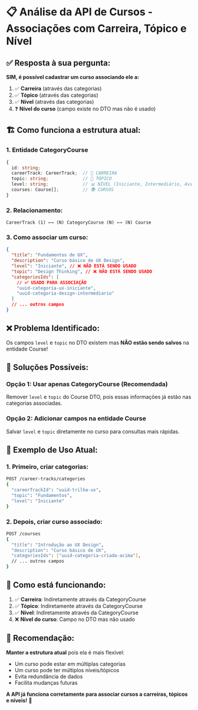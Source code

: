 # 📋 Análise da API de Cursos - Associações com Carreira, Tópico e Nível

## ✅ **Resposta à sua pergunta:**

**SIM, é possível cadastrar um curso associando ele a:**

1. ✅ **Carreira** (através das categorias)
2. ✅ **Tópico** (através das categorias)
3. ✅ **Nível** (através das categorias)
4. ❓ **Nível do curso** (campo existe no DTO mas não é usado)

## 🏗️ **Como funciona a estrutura atual:**

### 1. **Entidade CategoryCourse**

```typescript
{
  id: string;
  careerTrack: CareerTrack;  // 🏢 CARREIRA
  topic: string;             // 📖 TÓPICO
  level: string;             // 📊 NÍVEL (Iniciante, Intermediário, Avançado)
  courses: Course[];         // 📚 CURSOS
}
```

### 2. **Relacionamento:**

```
CareerTrack (1) ←→ (N) CategoryCourse (N) ←→ (N) Course
```

### 3. **Como associar um curso:**

```json
{
  "title": "Fundamentos de UX",
  "description": "Curso básico de UX Design",
  "level": "Iniciante", // ❌ NÃO ESTÁ SENDO USADO
  "topic": "Design Thinking", // ❌ NÃO ESTÁ SENDO USADO
  "categoriesIds": [
    // ✅ USADO PARA ASSOCIAÇÃO
    "uuid-categoria-ux-iniciante",
    "uuid-categoria-design-intermediario"
  ]
  // ... outros campos
}
```

## ❌ **Problema Identificado:**

Os campos `level` e `topic` no DTO existem mas **NÃO estão sendo salvos** na entidade Course!

## 🔧 **Soluções Possíveis:**

### **Opção 1: Usar apenas CategoryCourse (Recomendada)**

Remover `level` e `topic` do Course DTO, pois essas informações já estão nas categorias associadas.

### **Opção 2: Adicionar campos na entidade Course**

Salvar `level` e `topic` diretamente no curso para consultas mais rápidas.

## 📝 **Exemplo de Uso Atual:**

### **1. Primeiro, criar categorias:**

```bash
POST /career-tracks/categories
{
  "careerTrackId": "uuid-trilha-ux",
  "topic": "Fundamentos",
  "level": "Iniciante"
}
```

### **2. Depois, criar curso associado:**

```bash
POST /courses
{
  "title": "Introdução ao UX Design",
  "description": "Curso básico de UX",
  "categoriesIds": ["uuid-categoria-criada-acima"],
  // ... outros campos
}
```

## 🎯 **Como está funcionando:**

1. ✅ **Carreira**: Indiretamente através da CategoryCourse
2. ✅ **Tópico**: Indiretamente através da CategoryCourse
3. ✅ **Nível**: Indiretamente através da CategoryCourse
4. ❌ **Nível do curso**: Campo no DTO mas não usado

## 🔄 **Recomendação:**

**Manter a estrutura atual** pois ela é mais flexível:

- Um curso pode estar em múltiplas categorias
- Um curso pode ter múltiplos níveis/tópicos
- Evita redundância de dados
- Facilita mudanças futuras

**A API já funciona corretamente para associar cursos a carreiras, tópicos e níveis!** 🚀
